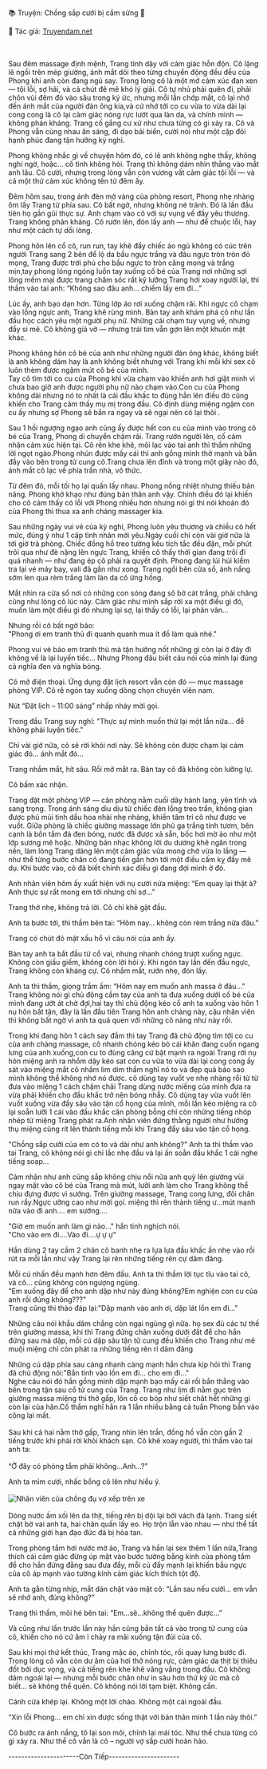 📚 Truyện: Chồng sắp cưới bị cắm sừng 🔞 
<br>
<p>📖 Tác giả: <a href="https://truyendam.net" target="_blank" title="Truyện sex người lớn, truyện 18+ tại Truyendam.net">Truyendam.net</a></p>
<br></br>
Sau đêm massage định mệnh, Trang tỉnh dậy với cảm giác hỗn độn. Cô lặng lẽ ngồi trên mép giường, ánh mắt dõi theo từng chuyển động đều đều của Phong khi anh còn đang ngủ say. Trong lòng cô là một mớ cảm xúc đan xen — tội lỗi, sợ hãi, và cả chút đê mê khó lý giải. Cô tự nhủ phải quên đi, phải chôn vùi đêm đó vào sâu trong ký ức, nhưng mỗi lần chớp mắt, cô lại nhớ đến ánh mắt của người đàn ông kia,và cứ nhớ tới co cu vừa to vừa dài lại cong cong là cô lại cảm giác nóng rực lướt qua làn da, và chính mình — không phản kháng. Trang cố gắng cư xử như chưa từng có gì xảy ra. Cô và Phong vẫn cùng nhau ăn sáng, đi dạo bãi biển, cười nói như một cặp đôi hạnh phúc đang tận hưởng kỳ nghỉ.


Phong không nhắc gì về chuyện hôm đó, có lẽ anh không nghe thấy, không nghi ngờ, hoặc… cố tình không hỏi. Trang thì không dám nhìn thẳng vào mắt anh lâu. Cô cười, nhưng trong lòng vẫn còn vương vất cảm giác tội lỗi — và cả một thứ cảm xúc không tên từ đêm ấy.


Đêm hôm sau, trong ánh đèn mờ vàng của phòng resort, Phong nhẹ nhàng ôm lấy Trang từ phía sau. Cô bất ngờ, nhưng không né tránh. Đó là lần đầu tiên họ gần gũi thực sự. Anh chạm vào cô với sự vụng về đầy yêu thương. Trang không phản kháng. Cô rướn lên, đón lấy anh — như để chuộc lỗi, hay như một cách tự dối lòng.

Phong hôn lên cổ cô, run run, tay khẽ đẩy chiếc áo ngủ không có cúc trên người Trang sang 2 bên để lộ da bầu ngực trắng và đâu ngực tròn tròn đỏ mọng, Trang được trời phú cho bầu ngực to tròn căng mọng và trắng mịn,tay phong lóng ngóng luồn tay xuống cố bé của Trang nơi những sợi lông mềm mại được trang chăm sóc rất kỹ lưỡng Trang hơi xoay người lại, thì thầm vào tai anh:
“Không sao đâu anh… chiếm lấy em đi…”

Lúc ấy, anh bạo dạn hơn. Từng lớp áo rơi xuống chậm rãi. Khi ngực cô chạm vào lồng ngực anh, Trang khẽ rùng mình. Bàn tay anh khám phá cô như lần đầu học cách yêu một người phụ nữ. Những cái chạm tuy vụng về, nhưng đầy si mê. Cô không giả vờ — nhưng trái tim vẫn gợn lên một khuôn mặt khác.

Phong không hôn cô bé của anh như những người đàn ông khác, không biết là anh không dám hay là anh không biết nhưng với Trang khi mỗi khi sex cô luôn thèm được ngậm mút cô bé của mình.<br>
Tay cô tìm tới co cu của Phong khi vừa chạm vào khiến anh hơi giật mình vì chưa bao giờ anh được người phụ nữ nào chạm vào.Con cu của Phong không dài nhưng nó to nhất là cái đầu khấc to đùng hẳn lên điều đó cũng khiến cho Trang cảm thấy mụ mị trong đầu. Cô định dùng miệng ngậm con cu ấy nhưng sợ Phong sẽ bắn ra ngay và sẽ ngại nên cô lại thôi .

 
Sau 1 hồi ngượng ngạo anh cũng ấy được hết con cu của mình vào trong cô bé của Trang, Phong di chuyển chậm rãi. Trang rướn người lên, cố cảm nhận cảm xúc hiện tại. Cô rên khe khẽ, môi lạc vào tai anh thì thầm những lời ngọt ngào.Phong nhún được mấy cái thì anh gồng mình thở mạnh và bắn đầy vào bên trong tử cung cô.Trang chưa lên đỉnh và trong một giây nào đó, ánh mắt cô lạc về phía trần nhà, vô thức.


Từ đêm đó, mỗi tối họ lại quấn lấy nhau. Phong nồng nhiệt nhưng thiếu bản năng. Phong khờ khạo như đúng bản thân anh vậy. Chính điều đó lại khiến cho cô cảm thấy có lỗi với Phong nhiều hơn nhưng nói gì thì nói khoản đó của Phong thì thua xa anh chàng massager kia. 


Sau những ngày vui vẻ của kỳ nghỉ, Phong luôn yêu thương và chiều cô hết mức, đúng ý như 1 cặp tình nhân mới yêu.Ngày cuối chỉ còn vài giờ nữa là tới giờ trả phòng. Chiếc đồng hồ treo tường kêu tích tắc đều đặn, mỗi phút trôi qua như đè nặng lên ngực Trang, khiến cô thấy thời gian đang trôi đi quá nhanh — như đang ép cô phải ra quyết định. Phong đang lúi húi kiểm tra lại vé máy bay, vali đã gần như xong. Trang ngồi bên cửa sổ, ánh nắng sớm len qua rèm trắng làm làn da cô ửng hồng.

Mắt nhìn ra cửa sổ nơi có những con sóng đang sô bờ cát trắng, phải chăng cũng như lòng cô lúc này. Cảm giác như mình sắp rời xa một điều gì đó, muốn làm một điều gì đó nhưng lại sợ, lại thấy có lỗi, lại phân vân...

Nhưng rồi cô bất ngờ bảo:<br> "Phong ơi em tranh thủ đi quanh quanh mua ít đồ làm quà nhé."

Phong vui vẻ bảo em tranh thủ mà tận hưởng nốt những gì còn lại ở đây đi không về là lại luyến tiếc... Nhưng Phong đâu biết câu nói của mình lại đúng cả nghĩa đen và nghĩa bóng.

Cô mở điện thoại. Ứng dụng đặt lịch resort vẫn còn đó — mục massage phòng VIP. Cô rê ngón tay xuống dòng chọn chuyên viên nam.

Nút “Đặt lịch – 11:00 sáng” nhấp nháy mời gọi.

Trong đầu Trang suy nghĩ: "Thực sự mình muốn thử lại một lần nữa... để không phải luyến tiếc."

 Chỉ vài giờ nữa, cô sẽ rời khỏi nơi này. Sẽ không còn được chạm lại cảm giác đó… ánh mắt đó…

Trang nhắm mắt, hít sâu. Rồi mở mắt ra. Bàn tay cô đã không còn lưỡng lự.

Cô bấm xác nhận.

Trang đặt một phòng VIP — căn phòng nằm cuối dãy hành lang, yên tĩnh và sang trọng. Trong ánh sáng dìu dịu từ chiếc đèn lồng treo trần, không gian được phủ mùi tinh dầu hoa nhài nhẹ nhàng, khiến tâm trí cô như được ve vuốt. Giữa phòng là chiếc giường massage lớn phủ ga trắng tinh tươm, bên cạnh là bồn tắm đá đen bóng, nước đã được xả sẵn, bốc hơi mờ ảo như một lớp sương mê hoặc. Những bản nhạc không lời du dương khẽ ngân trong nền, làm lòng Trang dâng lên một cảm giác vừa mong chờ vừa lo lắng — như thể từng bước chân cô đang tiến gần hơn tới một điều cấm kỵ đầy mê dụ. Khi bước vào, cô đã biết chính xác điều gì đang đợi mình ở đó.

Anh nhân viên hôm ấy xuất hiện với nụ cười nửa miệng: “Em quay lại thật à? Anh thực sự rất mong em tới nhưng chỉ sợ...”

Trang thở nhẹ, không trả lời. Cô chỉ khẽ gật đầu.

Anh ta bước tới, thì thầm bên tai: “Hôm nay… không còn rèm trắng nữa đâu.”

Trang có chút đỏ mặt xấu hổ vì câu nói của anh ấy.

Bàn tay anh ta bắt đầu từ cổ vai, nhưng nhanh chóng trượt xuống ngực. Không còn giấu giếm, không còn lời hỏi ý. Khi ngón tay lần đến đầu ngực, Trang không còn kháng cự. Cô nhắm mắt, rướn nhẹ, đón lấy.

Anh ta thì thầm, giọng trầm ấm: “Hôm nay em muốn anh massa ở đâu...”
<br>Trang không nói gì chủ động cầm tay của anh ta đưa xuống dưới cố bé của mình đang ướt át chờ đợi,hai tay thì chủ động kéo cổ anh ta xuống vào hôn 1 nụ hôn bất tận, đây là lần đầu tiên Trang hôn anh chàng này, cậu nhân viên thì không bất ngờ vì anh ta quá quen với những cô nàng như này rồi.

Trong khi đang hôn 1 cách say đắm thì tay Trang đã chủ động tìm tới co cu của anh chàng massage, cô nhanh chóng kéo bỏ cái khăn đang cuốn ngang lưng của anh xuống,con cu to đùng căng cứ bật mạnh ra ngoài Trang rời nụ hôn miệng anh ra nhổm dậy kéo sat con cu vừa to vừa dài lại cong cong ấy sát vào miệng mắt cô nhắm lim dim thầm nghĩ nó to và đẹp quả bảo sao mình không thể không nhớ nó được. cô dùng tay vuốt ve nhẹ nhàng rồi từ từ đưa vào miệng 1 cách chậm chãi Trang dùng nước miếng của mình đưa ra vừa phải khiến cho đầu khấc trở nên bóng nhẫy. Cô dùng tay vừa vuốt lên vuốt xuống vừa đẩy sâu vào tận cổ họng của mình, mỗi lần kéo miệng ra cô lại soẵn lưỡi 1 cái vào đầu khắc căn phòng bỗng chỉ còn những tiếng nhóp nhép từ miệng Trang phát ra.Anh nhân viên đứng thằng người như hưởng thụ miệng cũng rít lên thành tiếng mỗi khi Trang đẩy sâu vào tận cổ họng.


"Chồng sắp cưới của em có to và dài như anh không?" Anh ta thì thầm vào tai Trang, cô không nói gì chỉ  lắc nhẹ đầu và lại ấn soẵn đầu khấc 1 cái nghe tiếng soạp...

Cảm nhận như anh cũng sắp không chịu nổi nữa anh quỳ lên giường vùi ngay mặt vào cô bé của Trang mà mút, lưỡi anh làm cho Trang không thể chịu đựng được vì sướng.
Trên giường massage, Trang cong lưng, đôi chân run rẩy.Ngực ưỡng cao như mời gọi. miệng thì rên thành tiếng ư...mút mạnh nữa vào đi anh.... em sướng....

"Giờ em muốn anh làm gì nào..." hắn tinh nghịch nói.<br>
"Cho vào em đi....Vào đi....ự ự ự"

Hắn dùng 2 tay cầm 2 chân cô banh nhẹ ra lựa lựa đầu khấc ấn nhẹ vào rồi rút ra mỗi lần như vậy Trang lại rên những tiếng rên cự dâm đãng.

Mỗi cú nhấn đều mạnh hơn đêm đầu. Anh ta thì thầm lời tục tĩu vào tai cô, và cô… cũng không còn ngượng ngùng.<br>
"Em xuống đây để cho anh dập như này đúng không?Em nghiện con cu của anh rồi đúng không???"<br>
Trang cũng thi thào đáp lại:"Dập mạnh vào anh ơi, dập lát lồn em đi..."


Những câu nói khẩu dâm chẳng còn ngại ngùng gì nữa. họ sex đủ các tư thế trên giường massa, khi thì Trang đứng chân xuống dưới đất để cho hắn đứng sau mà dập, mỗi cú dập sâu tận tử cung đều khiến cho Trang như mê muội miệng chỉ còn phát ra những tiếng rên rỉ dâm đãng

Những cú dập phía sau càng nhanh càng mạnh hắn chưa kịp hỏi thì Trang đã chủ động nói:"Bắn tinh vào lồn em đi... cho em đi..."
<br>Nghe câu nói đó hắn gồng mình dập mạnh bạo mấy cái rồi bắn thẳng vào bên trong tận sau cổ tử cung của Trang. Trang như lịm đi nằm gục trên giường massa miệng thì thở gấp, lôn cô co bóp như siết chăt hết những gì còn lại của hăn.Cố thầm nghĩ hắn ra 1 lần nhiều bằng cả tuần Phong bắn vào công lại mất.
<br></br>
Sau khi cả hai nằm thở gấp, Trang nhìn lên trần, đồng hồ vẫn còn gần 2 tiếng trước khi phải rời khỏi khách sạn. Cô khẽ xoay người, thì thầm vào tai anh ta:
<br></br>
“Ở đây có phòng tắm phải không...Anh...?”

Anh ta mỉm cười, nhấc bổng cô lên như hiểu ý.
<br></br>
<img src="/images/chong-sap-cuoi-cam-sung/trang.jpg" alt="Nhân viên của chồng đụ vợ xếp trên xe"/>
<br></br>
Dòng nước ấm xối lên da thịt, tiếng rên bị dội lại bởi vách đá lạnh. Trang siết chặt bờ vai anh ta, hai chân quấn lấy eo. Họ trộn lẫn vào nhau — như thể tất cả những giới hạn đạo đức đã bị hòa tan.

Trong phòng tắm hơi nước mờ ảo, Trang và hắn lại sex thêm 1 lần nữa,Trang thích cái cảm giác đừng úp mặt vào bước tường bằng kính của phòng tắm để cho hắn đứng đằng sau đưa đẩy, mỗi cú đẩy mạnh lại khiến bầu ngực của cô áp mạnh vào tường kính cảm giác kích thích tột độ.

Anh ta gằn từng nhịp, mắt dán chặt vào mặt cô: “Lần sau nếu cưới… em vẫn sẽ nhớ anh, đúng không?”

Trang thì thầm, môi hé bên tai: “Em…sẽ...không thể quên được…”

Và cũng như lần trước lần này hắn cũng bắn tất cả vào trong tử cung của cô, khiến cho nó cứ âm ỉ chảy ra mãi xuống tận đùi của cố.

Sau khi mọi thứ kết thúc, Trang mặc áo, chỉnh tóc, rồi quay lưng bước đi. Trong lòng cô vẫn còn dư âm của hơi thở nóng rực, cảm giác da thịt bị thiêu đốt bởi dục vọng, và cả tiếng rên khe khẽ văng vẳng trong đầu. Cô không dám ngoái lại — nhưng mỗi bước chân như in sâu hơn thứ ký ức mà cô biết… sẽ không thể quên. Cô không nói lời tạm biệt. Không cần.

Cánh cửa khép lại. Không một lời chào. Không một cái ngoái đầu.

“Xin lỗi Phong… em chỉ xin được sống thật với bản thân mình 1 lần này thôi.”

Cô bước ra ánh nắng, tô lại son môi, chỉnh lại mái tóc. Như thể chưa từng có gì xảy ra. Như thể cô vẫn là cô – người vợ sắp cưới hoàn hảo.

----------------------Còn Tiếp----------------------
<!-- truyện sex vợ bạn, vợ bạn ngon quá, hiếp dâm vợ bạn tại nhà, bạn chồng đụ vợ, truyện sex sinh viên, truyện sex xóm trọ,truyện sex hiếp dâm,truyện 18+,Truyện sex người lớn, Truyendam.net -->

